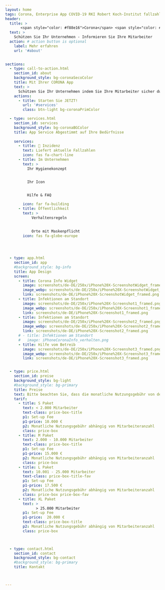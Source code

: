 ```yaml
---
layout: home
tags: Corona, Enterprise App COVID-19 RKI Robert Koch-Institut fallzahlen enterprise gesundheit Mitarbeiter unternehmen Infektionsfälle deutschland Corona  COVID-19  COVID19  COVID  Virus  Coronavirus  Testzentrum  Schnelltest  PCR  Testzentren  Corona-Testzentrum   Infektion  Symptome  Fieber  Husten  Unwohlsein  krank  Erkrankung  Coronavirus-Erkrankung  Impfen  Impfung  ansteckend  ansteckung  Arzt  Ärzte  Gesundheit  Risikogruppe  Maske  Teststellen  Gesundheitswesens  Hotline  Phase 1  Phase 2  Phase 3  Mund-Nasen-Schutzmasken  Schutzmasken  Mundschutz  Sicherheit  Hygiene  Hygienekonzept  Hygienemaßnahmen  Hygienemittel   Wiederanlauf  Handhygiene  Risikogruppe  Verhaltensregeln  Covid-19-Pandemie  Corona-Pandemie  Pandemie  Kurzarbeit  Robert-Koch-Institut  RKI  krankenhaus  Abstand  AHA  AHA Regeln  Verdachtsfällen  Corona-Warn-App  Corona App  CWA  corona-test  Corona-Prävention  Gesundheitsangebot  Pandemiefall 
header:
  title: >
       <span style="color: #f88e16">Corona</span> <span style="color: #191919">Info App </span> 
  text: >
    Schützen Sie Ihr Unternehmen - Informieren Sie Ihre Mitarbeiter 
  action: # action button is optional
    label: Mehr erfahren
    url: '#about'
 

sections:
  - type: call-to-action.html
    section_id: about
    background_style: bg-coronaSecoColor 
    title: Mit Ihrer CORONA App
    text: >
      Schützen Sie Ihr Unternehmen indem Sie Ihre Mitarbeiter sicher durch die Pandemie führen. Schaffen Sie Transparenz über die aktuelle Situation an Ihren Unternehmensstandorten. 
    actions:
      - title: Starten Sie JETZT!
        url: '#services'
        class: btn-light bg-coronaPrimColor

  - type: services.html
    section_id: services
    background_style: bg-coronaBGColor
    title: App Service Abgestimmt auf Ihre Bedürfnisse
    
    services:
      - title: 🦠 Inzidenz
        text: Liefert aktuelle Fallzahlen
        icon: fas fa-chart-line 
      - title: Im Unternehmen
        text: >
          Ihr Hygienekonzept


          Ihr Icon


          Hilfe & FAQ
         
        icon: far fa-building 
      - title: Öffentlichkeit
        text: >
            Verhaltensregeln 

              
            Orte mit Maskenpflicht
        icon: fas fa-globe-europe
   
   


  - type: app.html
    section_id: app
    #background_style: bg-info
    title: App Design 
    screen:
      - title: Corona Info Widget
        image: screenshots/de-DE/250x/iPhone%20X-ScreenshotWidget_framed.png
        image_webp: screenshots/de-DE/250x/iPhone%20X-ScreenshotWidget_framed.webp
        link: screenshots/de-DE/iPhone%20X-ScreenshotWidget_framed.png
      - title: Infektionen am Standort
        image: screenshots/de-DE/250x/iPhone%20X-Screenshot1_framed.png 
        image_webp: screenshots/de-DE/250x/iPhone%20X-Screenshot1_framed.webp 
        link: screenshots/de-DE/iPhone%20X-Screenshot1_framed.png
      - title: Infektionen am Standort
        image: screenshots/de-DE/250x/iPhone%20X-Screenshot2_framed.png 
        image_webp: screenshots/de-DE/250x/iPhone%20X-Screenshot2_framed.webp 
        link: screenshots/de-DE/iPhone%20X-Screenshot2_framed.png
      # - title: Infektionen am Standort
      #   image: iPhoneCoronaInfo_verhalten.png
      - title: Hilfe vom Betreib
        image: screenshots/de-DE/250x/iPhone%20X-Screenshot3_framed.png 
        image_webp: screenshots/de-DE/250x/iPhone%20X-Screenshot3_framed.webp 
        link: screenshots/de-DE/iPhone%20X-Screenshot3_framed.png 


  - type: price.html
    section_id: preise
    background_style: bg-light
    #background_style: bg-primary
    title: Preise
    text: Bitte beachten Sie, dass die monatliche Nutzungsgebühr von der Anzahl Ihrer Mitarbeiter abhängig ist. Eine genaue Berechnung für Ihr Unternehmen lassen wir Ihnen gerne kostenlos und unverbindlich zukommen.
    tarif:
      - title: S Paket
        text: < 2.000 Mitarbeiter
        text-class: price-box-title
        p1: Set-up Fee 
        p1-price: 10.000 €
        p2: Monatliche Nutzungsgebühr abhängig von Mitarbeiteranzahl
        class: price-box
      - title: M Paket
        text: 2.000 - 10.000 Mitarbeiter
        text-class: price-box-title 
        p1: Set-up Fee 
        p1-price: 15.000 €
        p2: Monatliche Nutzungsgebühr abhängig von Mitarbeiteranzahl
        class: price-box
      - title: L Paket
        text: 10.001 - 25.000 Mitarbeiter
        text-class: price-box-title-fav 
        p1: Set-up Fee  
        p1-price: 17.500 €
        p2: Monatliche Nutzungsgebühr abhängig von Mitarbeiteranzahl
        class: price-box price-box-fav
      - title: XL Paket
        text: > 
              > 25.000 Mitarbeiter
        p1: Set-up Fee
        p1-price:  20.000 €
        text-class: price-box-title  
        p2: Monatliche Nutzungsgebühr abhängig von Mitarbeiteranzahl
        class: price-box

 

  - type: contact.html
    section_id: contact
    background_style: bg-contact
    #background_style: bg-primary
    title: Kontakt
 


---
```

 